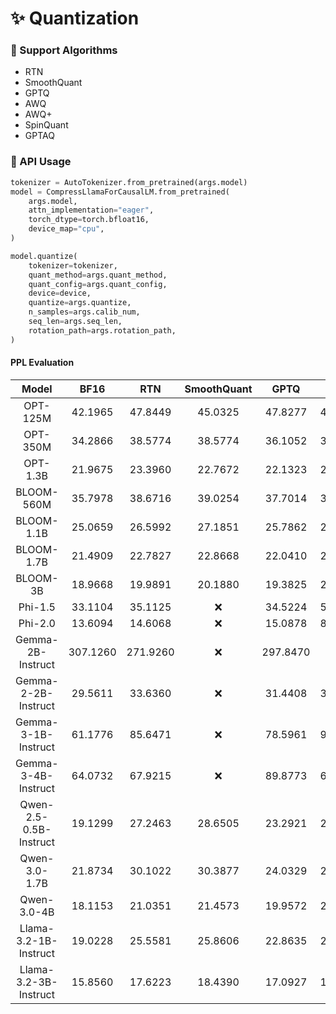 # ✨ Quantization

### 🦜 Support Algorithms
- RTN
- SmoothQuant
- GPTQ
- AWQ
- AWQ+
- SpinQuant
- GPTAQ

### 🦁 API Usage

```python
tokenizer = AutoTokenizer.from_pretrained(args.model)
model = CompressLlamaForCausalLM.from_pretrained(
    args.model,
    attn_implementation="eager",
    torch_dtype=torch.bfloat16,
    device_map="cpu",
)

model.quantize(
    tokenizer=tokenizer,
    quant_method=args.quant_method,
    quant_config=args.quant_config,
    device=device,
    quantize=args.quantize,
    n_samples=args.calib_num,
    seq_len=args.seq_len,
    rotation_path=args.rotation_path,
)
```

#### PPL Evaluation

| Model | BF16 | RTN | SmoothQuant | GPTQ | AWQ | AWQ+ | SpinQuant | GPTAQ |
| :---: | :---: | :---: | :---: | :---: | :---: | :---: | :---: | :---: |
| OPT-125M | 42.1965 | 47.8449 | 45.0325 | 47.8277 | 47.3636 | 46.5827 | ❌ | 45.3564 |
| OPT-350M | 34.2866 | 38.5774 | 38.5774 | 36.1052 | 37.6461 | 36.4058 | ❌ | 37.1613 |
| OPT-1.3B | 21.9675 | 23.3960 | 22.7672 | 22.1323 | 22.6504 | 22.3655 | ❌ | 22.1714 |
| BLOOM-560M | 35.7978 | 38.6716 | 39.0254 | 37.7014 | 39.2614 | 38.3677 | ❌ | 37.1563 |
| BLOOM-1.1B | 25.0659 | 26.5992 | 27.1851 | 25.7862 | 27.1075 | 26.1620 | ❌ | 25.5350 |
| BLOOM-1.7B | 21.4909 | 22.7827 | 22.8668 | 22.0410 | 23.1552 | 22.3943 | ❌ | 21.7850 |
| BLOOM-3B | 18.9668 | 19.9891 | 20.1880 | 19.3825 | 20.3097 | 19.7093 | ❌ | 19.1481 |
| Phi-1.5 | 33.1104 | 35.1125 | ❌ | 34.5224 | 54.3485 | 53.5180 | ❌ | 33.8408 |
| Phi-2.0 | 13.6094 | 14.6068 | ❌ | 15.0878 | 83.0253 | 83.8705 | ❌ | 14.5594 |
| Gemma-2B-Instruct | 307.1260 | 271.9260 | ❌ | 297.8470 | ❌ | ❌ | ❌ | 298.3340 |
| Gemma-2-2B-Instruct | 29.5611 | 33.6360 | ❌ | 31.4408 | 31.3707 | 32.5728 | ❌ | 30.5865 |
| Gemma-3-1B-Instruct | 61.1776 | 85.6471 | ❌ | 78.5961 | 91.5226 | 79.6050 | ❌ | 66.1756 |
| Gemma-3-4B-Instruct | 64.0732 | 67.9215 | ❌ | 89.8773 | 65.9059 | 80.6274 | ❌ | 67.5955 |
| Qwen-2.5-0.5B-Instruct | 19.1299 | 27.2463 | 28.6505 | 23.2921 | 29.5395 | 24.8097 | ❌ | 21.3044 |
| Qwen-3.0-1.7B | 21.8734 | 30.1022 | 30.3877 | 24.0329 | 27.8481 | 25.5153 | ❌ | 22.4062 |
| Qwen-3.0-4B | 18.1153 | 21.0351 | 21.4573 | 19.9572 | 22.6069 | 20.7681 | ❌ | 18.8837 |
| Llama-3.2-1B-Instruct | 19.0228 | 25.5581 | 25.8606 | 22.8635 | 24.3941 | 22.6888 | 21.1071 | 21.1501 |
| Llama-3.2-3B-Instruct | 15.8560 | 17.6223 | 18.4390 | 17.0927 | 18.1077 | 17.3577 | 16.9951 | 16.4501 |
